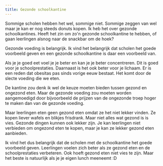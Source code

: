 ```yaml
---
title: Gezonde schoolkantine
---
```


Sommige scholen hebben het wel, sommige niet. Sommige zeggen van wel maar je kan er nog steeds donuts kopen. Ik heb het over gezonde schoolkantines. Heeft het zin om zo'n gezonde schoolkantine te hebben, of gaan leerlingen alsnog naar de snackbar om de hoek? <!--En wie definieert gezond?-->

Gezonde voeding is belangrijk. Ik vind het belangrijk dat scholen het goede voorbeeld geven en een gezonde schoolkantine is daar een voorbeeld van.

Als je je goed eet voel je je beter en kan je je beter concentreren. Dit is goed voor je schoolprestaties. Daarnaast is het ook beter voor je lichaam. Er is een reden dat obesitas pas sinds vorige eeuw bestaat. Het komt door de slecte voeding die we eten.

De kantine zou denk ik wel de keuze moeten bieden tussen gezond en ongezond eten. Maar de gezonde voeding zou moeten worden aangemoedigd door bijvoorbeeld de prijzen van de ongezonde troep hoger te maken dan van de gezonde voeding.

Maar leerlingen eten geen gezond eten omdat ze het niet lekker vinden. Ze kopen liever wafels en blikjes frisdrank. Maar niet alles wat gezond is is vies. Gezonde dingen kunnen ook lekker zijn. Je kan leerlingen niet verbieden om ongezond eten te kopen, maar je kan ze lekker gezond eten aanbieden.

Ik vind het dus belangrijk dat de scholen met de schoolkantine het goede voorbeeld geven. Leerlingen voelen zich beter als ze gezond eten en de schoolprestaties verbeteren. Ook hoeft gezond eten niet vies te zijn. Maar het beste is natuurlijk als je je eigen lunch meeneemt :D
